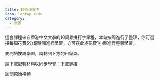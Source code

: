 ```yaml
---
title: 10周學粵拼
icon: laptop-code
category:
  - 資源
---
```

這套課程來自香港中文大學的10周粵拼打字課程，本站按周進行了整理，你可選擇每周花費5分鐘時間進行學習，亦可在此處花費1小時進行整體學習。

要開始按周學習，請轉到下方的目錄頁。

請下載配套材料以同步學習：[下載鏈接](https://ling.cuhk.edu.hk/jyutpingteaching/typing_10weeks.pdf)

<VidStack
    src="youtube/MOsf0BcLzlc"
    title="【廣東話教室】52 分鐘學識 LSHK 粵拼"
/>

[訪問原始視頻](https://youtu.be/MOsf0BcLzlc?si=XTsyqKD9Jp8dqGk2)

<catalog />